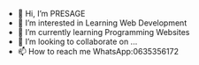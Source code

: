 - 👋 Hi, I’m PRESAGE
- 👀 I’m interested in Learning Web Development
- 🌱 I’m currently learning Programming Websites
- 💞️ I’m looking to collaborate on ...
- 📫 How to reach me WhatsApp:0635356172
<!---
7thEra/7thEra is a ✨ special ✨ repository because its `README.md` (this file) appears on your GitHub profile.
You can click the Preview link to take a look at your changes.
--->
